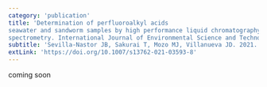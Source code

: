 ```yaml
---
category: 'publication'
title: 'Determination of perfluoroalkyl acids
seawater and sandworm samples by high performance liquid chromatography-tandem mass
spectrometry. International Journal of Environmental Science and Technology.'
subtitle: 'Sevilla-Nastor JB, Sakurai T, Mozo MJ, Villanueva JD. 2021.'
extLink: 'https://doi.org/10.1007/s13762-021-03593-8'
---
```


coming soon
